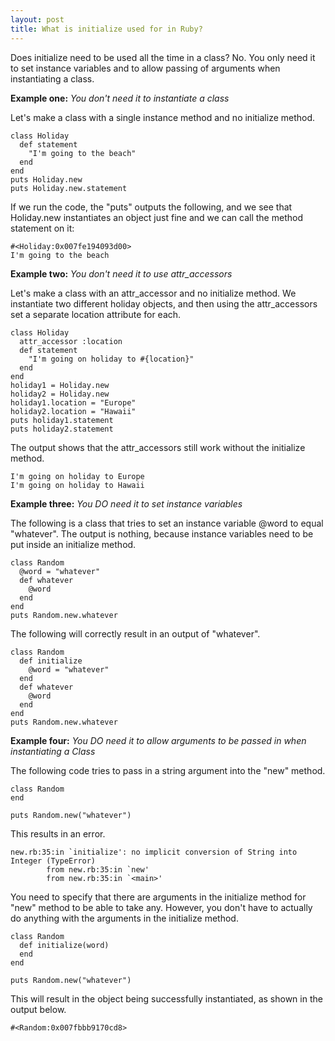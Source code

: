 ```yaml
---
layout: post
title: What is initialize used for in Ruby?
---
```


Does initialize need to be used all the time in a class?  No.
You only need it to set instance variables and to allow passing of arguments when instantiating a class.

**Example one:** *You don't need it to instantiate a class*

Let's make a class with a single instance method and no initialize method.

```
class Holiday
  def statement
    "I'm going to the beach"
  end
end
puts Holiday.new
puts Holiday.new.statement
```

If we run the code, the "puts" outputs the following, and we see that Holiday.new instantiates an object just fine and we can call the method statement on it:

```
#<Holiday:0x007fe194093d00>
I'm going to the beach
```

**Example two:** *You don't need it to use attr_accessors*

Let's make a class with an attr_accessor and no initialize method.  We instantiate two different holiday objects, and then using the attr_accessors set a separate location attribute for each.

```
class Holiday
  attr_accessor :location
  def statement
    "I'm going on holiday to #{location}"
  end
end
holiday1 = Holiday.new
holiday2 = Holiday.new
holiday1.location = "Europe"
holiday2.location = "Hawaii"
puts holiday1.statement
puts holiday2.statement
```

The output shows that the attr_accessors still work without the initialize method.

```
I'm going on holiday to Europe
I'm going on holiday to Hawaii
```

**Example three:** *You DO need it to set instance variables*

The following is a class that tries to set an instance variable @word to equal "whatever".
The output is nothing, because instance variables need to be put inside an initialize method.

```
class Random
  @word = "whatever"
  def whatever
    @word
  end
end
puts Random.new.whatever
```

The following will correctly result in an output of "whatever".

```
class Random
  def initialize
    @word = "whatever"
  end
  def whatever
    @word
  end
end
puts Random.new.whatever
```

**Example four:** *You DO need it to allow arguments to be passed in when instantiating a Class*

The following code tries to pass in a string argument into the "new" method.

```
class Random
end

puts Random.new("whatever")
```

This results in an error.

```
new.rb:35:in `initialize': no implicit conversion of String into Integer (TypeError)
        from new.rb:35:in `new'
        from new.rb:35:in `<main>'
```

You need to specify that there are arguments in the initialize method for "new" method to be able to take any.
However, you don't have to actually do anything with the arguments in the initialize method.

```
class Random
  def initialize(word)
  end
end

puts Random.new("whatever")
```

This will result in the object being successfully instantiated, as shown in the output below.

```
#<Random:0x007fbbb9170cd8>
```

